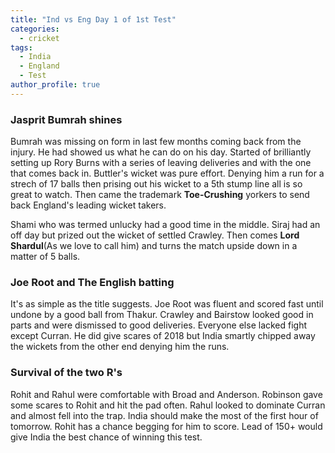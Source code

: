 ```yaml
---
title: "Ind vs Eng Day 1 of 1st Test"
categories:
  - cricket
tags:
  - India
  - England
  - Test
author_profile: true
---
```


### Jasprit Bumrah shines
Bumrah was missing on form in last few months coming back from the 
injury. He had showed us what he can do on his day. Started of 
brilliantly setting up Rory Burns with a series of leaving deliveries and with the one that comes back in. Buttler's wicket was pure effort. Denying him a run for a strech of 17 balls then prising out his wicket to a 5th stump line all is so great to watch. Then came the trademark **Toe-Crushing** yorkers to send back England's leading wicket takers.

Shami who was termed unlucky had a good time in the middle. Siraj had an off day but prized out the wicket of settled Crawley. Then comes **Lord Shardul**(As we love to call him) and turns the match upside down in a matter of 5 balls. 

### Joe Root and The English batting
It's as simple as the title suggests. Joe Root was fluent and scored fast until undone by a good ball from Thakur. Crawley and Bairstow looked good in parts and were dismissed to good deliveries. Everyone else lacked fight except Curran. He did give scares of 2018 but India smartly chipped away the wickets from the other end denying him the runs.

### Survival of the two R's
Rohit and Rahul were comfortable with Broad and Anderson. Robinson gave some scares to Rohit and hit the pad often. Rahul looked to dominate Curran and almost fell into the trap. India should make the most of the first hour of tomorrow. Rohit has a chance begging for him to score. Lead of 150+ would give India the best chance of winning this test.
